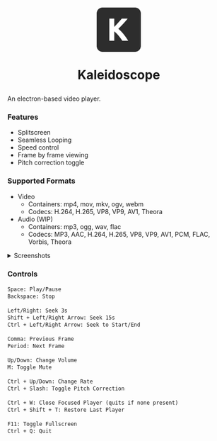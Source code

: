 <h1 align="center">
  <img width="100px" height="100px" src="https://raw.githubusercontent.com/neverlink/kaleidoscope/main/app/static/icon.png"></img>
  <p>Kaleidoscope<p>
</h1>

An electron-based video player.

### Features
- Splitscreen
- Seamless Looping
- Speed control
- Frame by frame viewing
- Pitch correction toggle

### Supported Formats
 * Video
     * Containers: mp4, mov, mkv, ogv, webm
     * Codecs: H.264, H.265, VP8, VP9, AV1, Theora
 * Audio (WIP)
     * Containers: mp3, ogg, wav, flac
     * Codecs: MP3, AAC, H.264, H.265, VP8, VP9, AV1, PCM, FLAC, Vorbis, Theora

<details>
<summary style=>Screenshots</summary>
<img alt="Single Player" src="https://i.imgur.com/tzfDhl0.png" style="display: inline; width: 100%;"/>
<img alt="Splitscreen" src="https://i.imgur.com/h5hHqKD.png" style="display: inline; width: 100%"/>
</details>

### Controls

```
Space: Play/Pause
Backspace: Stop

Left/Right: Seek 3s
Shift + Left/Right Arrow: Seek 15s
Ctrl + Left/Right Arrow: Seek to Start/End

Comma: Previous Frame
Period: Next Frame

Up/Down: Change Volume
M: Toggle Mute

Ctrl + Up/Down: Change Rate
Ctrl + Slash: Toggle Pitch Correction

Ctrl + W: Close Focused Player (quits if none present)
Ctrl + Shift + T: Restore Last Player

F11: Toggle Fullscreen
Ctrl + Q: Quit
```

